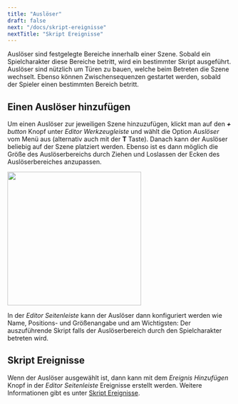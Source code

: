 ```yaml
---
title: "Auslöser"
draft: false
next: "/docs/skript-ereignisse"
nextTitle: "Skript Ereignisse"
---
```


Auslöser sind festgelegte Bereiche innerhalb einer Szene. Sobald ein Spielcharakter diese Bereiche betritt, wird ein bestimmter Skript ausgeführt. Auslöser sind nützlich um Türen zu bauen, welche beim Betreten die Szene wechselt. Ebenso können Zwischensequenzen gestartet werden, sobald der Spieler einen bestimmten Bereich betritt.

## Einen Auslöser hinzufügen

Um einen Auslöser zur jeweiligen Szene hinzuzufügen, klickt man auf den _**+** button_ Knopf unter _Editor Werkzeugleiste_ und wählt die Option _Auslöser_ vom Menü aus (alternativ auch mit der **T** Taste). Danach kann der Auslöser beliebig auf der Szene platziert werden. Ebenso ist es dann möglich die Größe des Auslöserbereichs durch Ziehen und Loslassen der Ecken des Auslöserbereiches anzupassen.

<img src="/img/screenshots/add-trigger.gif" style="width:300px"/>

In der _Editor Seitenleiste_ kann der Auslöser dann konfiguriert werden wie Name, Positions- und Größenangabe und am Wichtigsten: Der auszuführende Skript falls der Auslöserbereich durch den Spielcharakter betreten wird.

## Skript Ereignisse

Wenn der Auslöser ausgewählt ist, dann kann mit dem _Ereignis Hinzufügen_ Knopf in der _Editor Seitenleiste_ Ereignisse erstellt werden. Weitere Informationen gibt es unter [Skript Ereignisse](/docs/skript-ereignisse).
